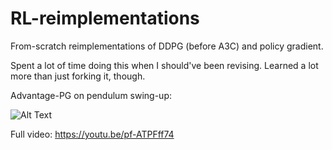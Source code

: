 # RL-reimplementations

From-scratch reimplementations of DDPG (before A3C) and policy gradient.

Spent a lot of time doing this when I should've been revising. Learned a lot more than just forking it, though.

Advantage-PG on pendulum swing-up:

![Alt Text](https://media.giphy.com/media/3o6nUPNSWqaIytYVPi/giphy.gif)

Full video: https://youtu.be/pf-ATPFff74
